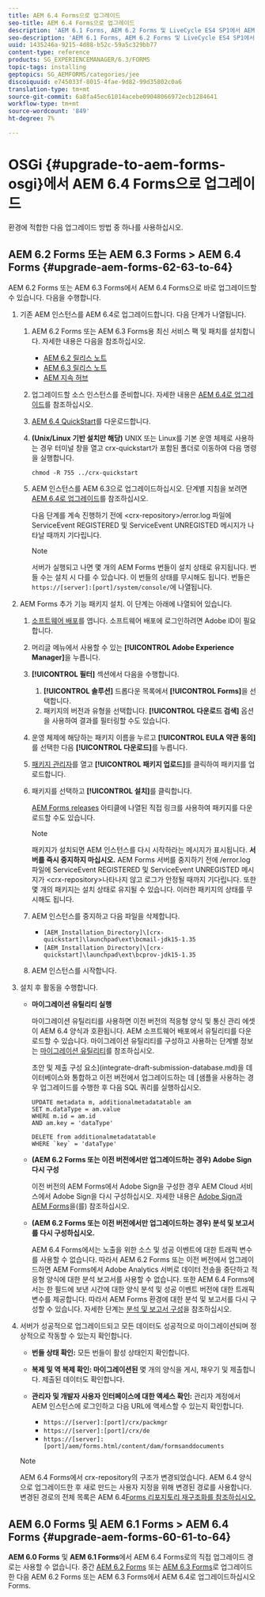 ```yaml
---
title: AEM 6.4 Forms으로 업그레이드
seo-title: AEM 6.4 Forms으로 업그레이드
description: 'AEM 6.1 Forms, AEM 6.2 Forms 및 LiveCycle ES4 SP1에서 AEM 6.3 Forms으로 직접 업그레이드할 수 있습니다. '
seo-description: 'AEM 6.1 Forms, AEM 6.2 Forms 및 LiveCycle ES4 SP1에서 AEM 6.3 Forms으로 직접 업그레이드할 수 있습니다. '
uuid: 1435246a-9215-4d88-b52c-59a5c329bb77
content-type: reference
products: SG_EXPERIENCEMANAGER/6.3/FORMS
topic-tags: installing
geptopics: SG_AEMFORMS/categories/jee
discoiquuid: e745033f-8015-4fae-9d82-99d35802c0a6
translation-type: tm+mt
source-git-commit: 6a8fa45ec61014acebe09048066972ecb1284641
workflow-type: tm+mt
source-wordcount: '849'
ht-degree: 7%

---
```



# OSGi {#upgrade-to-aem-forms-osgi}에서 AEM 6.4 Forms으로 업그레이드

환경에 적합한 다음 업그레이드 방법 중 하나를 사용하십시오.

## AEM 6.2 Forms 또는 AEM 6.3 Forms > AEM 6.4 Forms {#upgrade-aem-forms-62-63-to-64}

AEM 6.2 Forms 또는 AEM 6.3 Forms에서 AEM 6.4 Forms으로 바로 업그레이드할 수 있습니다. 다음을 수행합니다.

1. 기존 AEM 인스턴스를 AEM 6.4로 업그레이드합니다. 다음 단계가 나열됩니다.

   1. AEM 6.2 Forms 또는 AEM 6.3 Forms용 최신 서비스 팩 및 패치를 설치합니다. 자세한 내용은 다음을 참조하십시오.

      * [AEM 6.2 릴리스 노트](https://helpx.adobe.com/kr/experience-manager/6-2/release-notes.html)
      * [AEM 6.3 릴리스 노트](https://helpx.adobe.com/kr/experience-manager/6-3/release-notes.html)
      * [AEM 지속 허브](https://helpx.adobe.com/kr/experience-manager/aem-releases-updates.html)
   1. 업그레이드할 소스 인스턴스를 준비합니다. 자세한 내용은 [AEM 6.4로 업그레이드](/help/sites-deploying/upgrade.md#preparing%20the%20source%20instance)를 참조하십시오.
   1. [AEM 6.4 QuickStart](/help/sites-deploying/deploy.md#getting%20the%20software)를 다운로드합니다.
   1. **(Unix/Linux 기반 설치만 해당)** UNIX 또는 Linux를 기본 운영 체제로 사용하는 경우 터미널 창을 열고 crx-quickstart가 포함된 폴더로 이동하여 다음 명령을 실행합니다.

      `chmod -R 755 ../crx-quickstart`

   1. AEM 인스턴스를 AEM 6.3으로 업그레이드하십시오. 단계별 지침을 보려면 [AEM 6.4로 업그레이드](/help/sites-deploying/upgrade.md)를 참조하십시오.

      다음 단계를 계속 진행하기 전에 &lt;crx-repository>/error.log 파일에 ServiceEvent REGISTERED 및 ServiceEvent UNREGISTED 메시지가 나타날 때까지 기다립니다.

      >[!NOTE]
      >
      >서버가 실행되고 나면 몇 개의 AEM Forms 번들이 설치 상태로 유지됩니다. 번들 수는 설치 시 다를 수 있습니다. 이 번들의 상태를 무시해도 됩니다. 번들은 `https://[server]:[port]/system/console/`에 나열됩니다.


1. AEM Forms 추가 기능 패키지 설치. 이 단계는 아래에 나열되어 있습니다.

   1. [소프트웨어 배포](https://experience.adobe.com/downloads)를 엽니다. 소프트웨어 배포에 로그인하려면 Adobe ID이 필요합니다.
   1. 머리글 메뉴에서 사용할 수 있는 **[!UICONTROL Adobe Experience Manager]**&#x200B;을 누릅니다.
   1. **[!UICONTROL 필터]** 섹션에서 다음을 수행합니다.
      1. **[!UICONTROL 솔루션]** 드롭다운 목록에서 **[!UICONTROL Forms]**&#x200B;을 선택합니다.
      1. 패키지의 버전과 유형을 선택합니다. **[!UICONTROL 다운로드 검색]** 옵션을 사용하여 결과를 필터링할 수도 있습니다.
   1. 운영 체제에 해당하는 패키지 이름을 누르고 **[!UICONTROL EULA 약관 동의]**&#x200B;를 선택한 다음 **[!UICONTROL 다운로드]**&#x200B;를 누릅니다.
   1. [패키지 관리자](https://docs.adobe.com/content/help/ko-KR/experience-manager-65/administering/contentmanagement/package-manager.html)를 열고 **[!UICONTROL 패키지 업로드]**&#x200B;를 클릭하여 패키지를 업로드합니다.
   1. 패키지를 선택하고 **[!UICONTROL 설치]**&#x200B;를 클릭합니다.

      [AEM Forms releases](https://helpx.adobe.com/kr/aem-forms/kb/aem-forms-releases.html) 아티클에 나열된 직접 링크를 사용하여 패키지를 다운로드할 수도 있습니다.

      >[!NOTE]
      >
      >패키지가 설치되면 AEM 인스턴스를 다시 시작하라는 메시지가 표시됩니다. **서버를 즉시 중지하지 마십시오.** AEM Forms 서버를 중지하기 전에 /error.log 파일에 ServiceEvent REGISTERED 및 ServiceEvent UNREGISTED 메시지가  &lt;crx-repository>나타나지 않고 로그가 안정될 때까지 기다립니다. 또한 몇 개의 패키지는 설치 상태로 유지될 수 있습니다. 이러한 패키지의 상태를 무시해도 됩니다.

   1. AEM 인스턴스를 중지하고 다음 파일을 삭제합니다.

      * `[AEM_Installation_Directory]\[crx-quickstart]\launchpad\ext\bcmail-jdk15-1.35`
      * `[AEM_Installation_Directory]\[crx-quickstart]\launchpad\ext\bcprov-jdk15-1.35`
   1. AEM 인스턴스를 시작합니다.


1. 설치 후 활동을 수행합니다.

   * **마이그레이션 유틸리티 실행**

      마이그레이션 유틸리티를 사용하면 이전 버전의 적응형 양식 및 통신 관리 에셋이 AEM 6.4 양식과 호환됩니다. AEM 소프트웨어 배포에서 유틸리티를 다운로드할 수 있습니다. 마이그레이션 유틸리티를 구성하고 사용하는 단계별 정보는 [마이그레이션 유틸리티](/help/forms/using/migration-utility.md)를 참조하십시오.

      초안 및 제출 구성 요소](integrate-draft-submission-database.md)을 데이터베이스와 통합하고 이전 버전에서 업그레이드하는 데 [샘플을 사용하는 경우 업그레이드를 수행한 후 다음 SQL 쿼리를 실행하십시오.

      ```
      UPDATE metadata m, additionalmetadatatable am
      SET m.dataType = am.value
      WHERE m.id = am.id
      AND am.key = 'dataType'
      ```

      ```
      DELETE from additionalmetadatatable
      WHERE `key` = 'dataType'
      ```

   * **(AEM 6.2 Forms 또는 이전 버전에서만 업그레이드하는 경우) Adobe Sign 다시 구성**

      이전 버전의 AEM Forms에서 Adobe Sign을 구성한 경우 AEM Cloud 서비스에서 Adobe Sign을 다시 구성하십시오. 자세한 내용은 [Adobe Sign과 AEM Forms](/help/forms/using/adobe-sign-integration-adaptive-forms.md)을(를) 참조하십시오.

   * **(AEM 6.2 Forms 또는 이전 버전에서만 업그레이드하는 경우) 분석 및 보고서를 다시 구성하십시오.**

      AEM 6.4 Forms에서는 노출을 위한 소스 및 성공 이벤트에 대한 트래픽 변수를 사용할 수 없습니다. 따라서 AEM 6.2 Forms 또는 이전 버전에서 업그레이드하면 AEM Forms에서 Adobe Analytics 서버로 데이터 전송을 중단하고 적응형 양식에 대한 분석 보고서를 사용할 수 없습니다. 또한 AEM 6.4 Forms에서는 한 필드에 보낸 시간에 대한 양식 분석 및 성공 이벤트 버전에 대한 트래픽 변수를 제공합니다. 따라서 AEM Forms 환경에 대한 분석 및 보고서를 다시 구성할 수 있습니다. 자세한 단계는 [분석 및 보고서 구성](/help/forms/using/configure-analytics-forms-documents.md)을 참조하십시오.

1. 서버가 성공적으로 업그레이드되고 모든 데이터도 성공적으로 마이그레이션되며 정상적으로 작동할 수 있는지 확인합니다.

   * **번들 상태 확인:** 모든 번들이 활성 상태인지 확인합니다.
   * **복제 및 역 복제 확인: 마이그레이션된** 몇 개의 양식을 게시, 채우기 및 제출합니다. 제출된 데이터도 확인합니다.
   * **관리자 및 개발자 사용자 인터페이스에 대한 액세스 확인:** 관리자 계정에서 AEM 인스턴스에 로그인하고 다음 URL에 액세스할 수 있는지 확인합니다.

      * `https://[server]:[port]/crx/packmgr`
      * `https://[server]:[port]/crx/de`
      * `https://[server]:[port]/aem/forms.html/content/dam/formsanddocuments`

   >[!NOTE]
   AEM 6.4 Forms에서 crx-repository의 구조가 변경되었습니다. AEM 6.4 양식으로 업그레이드한 후 새로 만드는 사용자 지정을 위해 변경된 경로를 사용합니다. 변경된 경로의 전체 목록은 AEM 6.4[Forms 리포지토리 재구조화를 참조하십시오.](/help/sites-deploying/forms-repository-restructuring-in-aem-6-4.md)

## AEM 6.0 Forms 및 AEM 6.1 Forms > AEM 6.4 Forms {#upgrade-aem-forms-60-61-to-64}

**AEM 6.0 Forms** 및 **AEM 6.1 Forms**&#x200B;에서 AEM 6.4 Forms로의 직접 업그레이드 경로는 사용할 수 없습니다. 중간 [AEM 6.2 Forms](/help/forms/using/upgrade.md) 또는 [AEM 6.3 Forms](/help/forms/using/upgrade.md)로 업그레이드한 다음 AEM 6.2 Forms 또는 AEM 6.3 Forms에서 AEM 6.4로 업그레이드하십시오Forms.
